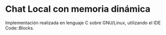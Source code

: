 Chat Local con memoria dinámica
====

Implementación realizada en lenguaje C sobre GNU/Linux, utilizando el IDE Code::Blocks.

